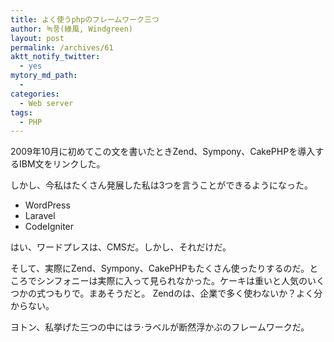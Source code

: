 ```yaml
---
title: よく使うphpのフレームワーク三つ
author: 녹풍(綠風, Windgreen)
layout: post
permalink: /archives/61
aktt_notify_twitter:
  - yes
mytory_md_path:
  - 
categories:
  - Web server
tags:
  - PHP
---
```

2009年10月に初めてこの文を書いたときZend、Sympony、CakePHPを導入するIBM文をリンクした。

しかし、今私はたくさん発展した私は3つを言うことができるようになった。

*   WordPress
*   Laravel
*   CodeIgniter

はい、ワードプレスは、CMSだ。しかし、それだけだ。

そして、実際にZend、Sympony、CakePHPもたくさん使ったりするのだ。ところでシンフォニーは実際に入って見られなかった。ケーキは重いと人気のいくつかの式つもりで。まあそうだと。 Zendのは、企業で多く使わないか？よく分からない。

ヨトン、私挙げた三つの中にはラ·ラベルが断然浮かぶのフレームワークだ。